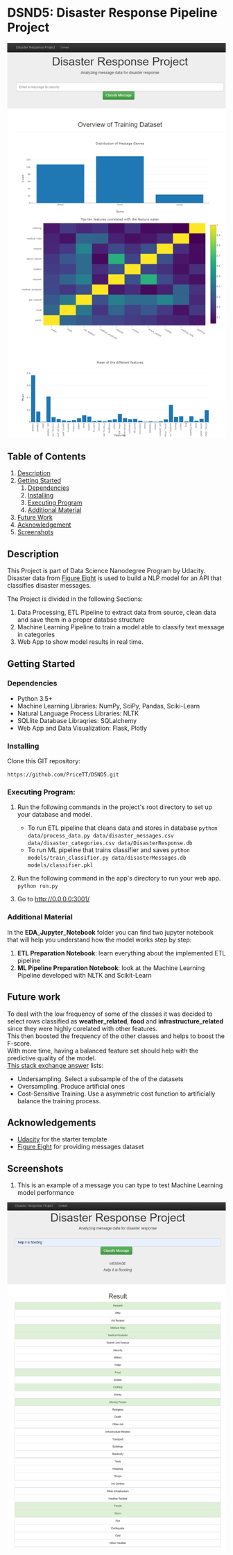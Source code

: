# DSND5: Disaster Response Pipeline Project

<p align="center">
  <img src="2019-08-19 08_52_00-Disasters.png">
</p>

## Table of Contents
1. [Description](#description)
2. [Getting Started](#getting_started)
	1. [Dependencies](#dependencies)
	2. [Installing](#installing)
	3. [Executing Program](#executing)
	4. [Additional Material](#material)
3. [Future Work](#fw)
4. [Acknowledgement](#acknowledgement)
5. [Screenshots](#screenshots)

<a name="descripton"></a>
## Description

This Project is part of Data Science Nanodegree Program by Udacity.  
Disaster data from [Figure Eight](https://www.figure-eight.com/) is used to build a NLP model for an API that classifies disaster messages. 

The Project is divided in the following Sections:

1. Data Processing, ETL Pipeline to extract data from source, clean data and save them in a proper databse structure
2. Machine Learning Pipeline to train a model able to classify text message in categories
3. Web App to show model results in real time. 

<a name="getting_started"></a>
## Getting Started

<a name="dependencies"></a>
### Dependencies
* Python 3.5+ 
* Machine Learning Libraries: NumPy, SciPy, Pandas, Sciki-Learn
* Natural Language Process Libraries: NLTK
* SQLlite Database Libraqries: SQLalchemy
* Web App and Data Visualization: Flask, Plotly

<a name="installing"></a>
### Installing
Clone this GIT repository:
```
https://github.com/PriceTT/DSND5.git
```
<a name="executing"></a>
### Executing Program:
1. Run the following commands in the project's root directory to set up your database and model.

    - To run ETL pipeline that cleans data and stores in database
        `python data/process_data.py data/disaster_messages.csv data/disaster_categories.csv data/DisasterResponse.db`
    - To run ML pipeline that trains classifier and saves
        `python models/train_classifier.py data/disasterMessages.db models/classifier.pkl`

2. Run the following command in the app's directory to run your web app.
    `python run.py`

3. Go to http://0.0.0.0:3001/

<a name="material"></a>
### Additional Material

In the **EDA_Jupyter_Notebook**  folder you can find two jupyter notebook that will help you understand how the model works step by step:
1. **ETL Preparation Notebook**: learn everything about the implemented ETL pipeline
2. **ML Pipeline Preparation Notebook**: look at the Machine Learning Pipeline developed with NLTK and Scikit-Learn

<a name="fw"></a>
## Future work

To deal with the  low frequency of some of the  classes it was decided to select rows classified as **weather_related**, **food** and **infrastructure_related** since they were highly corelated with other features.  
This then boosted the frequency of the other classes and helps to boost the F-score.  
With more time, having a balanced feature set should help with the predictive quality of the model.    
[This stack exchange answer]( https://stats.stackexchange.com/questions/131255/class-imbalance-in-supervised-machine-learning) lists:  
* Undersampling. Select a subsample of the of the datasets
* Oversampling. Produce artificial ones 
* Cost-Sensitive Training. Use a asymmetric cost function to artificially balance the training process.


<a name="acknowledgement"></a>
## Acknowledgements

* [Udacity](https://www.udacity.com/) for  the starter template
* [Figure Eight](https://www.figure-eight.com/) for providing messages dataset 

<a name="screenshots"></a>
## Screenshots

1. This is an example of a message you can type to test Machine Learning model performance

<p align="center">
  <img src="2019-08-19 08_59_42-Disasters.png">
</p>


